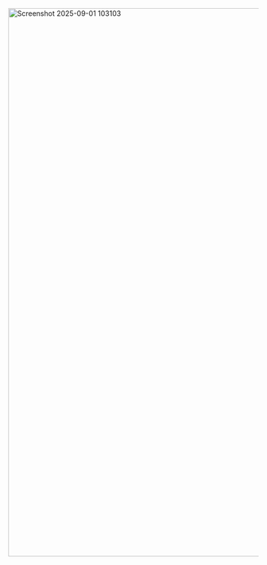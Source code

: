 <img width="1895" height="1104" alt="Screenshot 2025-09-01 103103" src="https://github.com/user-attachments/assets/d1fe518d-b755-4753-a96b-6f16deac6740" />
